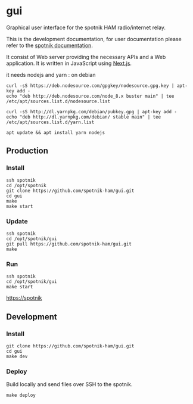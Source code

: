 # gui

Graphical user interface for the spotnik HAM radio/internet relay.

This is the development documentation, for user documentation please refer to the [spotnik documentation]('http://www.spotnik.org').

It consist of Web server providing the necessary APIs and a Web application.
It is written in JavaScript using [Next.js](https://github.com/zeit/next.js).

it needs nodejs and yarn  : on debian 

```
curl -sS https://deb.nodesource.com/gpgkey/nodesource.gpg.key | apt-key add -
echo "deb http://deb.nodesource.com/node_8.x buster main" | tee /etc/apt/sources.list.d/nodesource.list

curl -sS http://dl.yarnpkg.com/debian/pubkey.gpg | apt-key add - 
echo "deb http://dl.yarnpkg.com/debian/ stable main" | tee /etc/apt/sources.list.d/yarn.list

apt update && apt install yarn nodejs

```


## Production

### Install

```
ssh spotnik
cd /opt/spotnik
git clone https://github.com/spotnik-ham/gui.git
cd gui
make
make start
```

### Update

```
ssh spotnik
cd /opt/spotnik/gui
git pull https://github.com/spotnik-ham/gui.git
make
```

### Run

```
ssh spotnik
cd /opt/spotnik/gui
make start
```

[https://spotnik](https://spotnik)

## Development

### Install

```
git clone https://github.com/spotnik-ham/gui.git
cd gui
make dev
```

### Deploy

Build locally and send files over SSH to the spotnik.

```
make deploy
```

